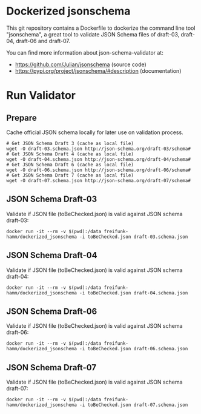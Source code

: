 # Dockerized jsonschema
This git repository contains a Dockerfile to dockerize the command line tool "jsonschema", a great tool to validate JSON Schema files of draft-03, draft-04, draft-06 and draft-07.

You can find more information about json-schema-validator at:

-    https://github.com/Julian/jsonschema (source code)
-    https://pypi.org/project/jsonschema/#description (documentation)

# Run Validator
## Prepare
Cache official JSON schema locally for later use on validation process.
```
# Get JSON Schema Draft 3 (cache as local file)
wget -O draft-03.schema.json http://json-schema.org/draft-03/schema#
# Get JSON Schema Draft 4 (cache as local file)
wget -O draft-04.schema.json http://json-schema.org/draft-04/schema#
# Get JSON Schema Draft 6 (cache as local file)
wget -O draft-06.schema.json http://json-schema.org/draft-06/schema#
# Get JSON Schema Draft 7 (cache as local file)
wget -O draft-07.schema.json http://json-schema.org/draft-07/schema#
```

## JSON Schema Draft-03
Validate if JSON file (toBeChecked.json) is valid against JSON schema draft-03:
```
docker run -it --rm -v $(pwd):/data freifunk-hamm/dockerized_jsonschema -i toBeChecked.json draft-03.schema.json
```

## JSON Schema Draft-04
Validate if JSON file (toBeChecked.json) is valid against JSON schema draft-04: 
```
docker run -it --rm -v $(pwd):/data freifunk-hamm/dockerized_jsonschema -i toBeChecked.json draft-04.schema.json
```

## JSON Schema Draft-06
Validate if JSON file (toBeChecked.json) is valid against JSON schema draft-06:
```
docker run -it --rm -v $(pwd):/data freifunk-hamm/dockerized_jsonschema -i toBeChecked.json draft-06.schema.json
```

## JSON Schema Draft-07
Validate if JSON file (toBeChecked.json) is valid against JSON schema draft-07:
```
docker run -it --rm -v $(pwd):/data freifunk-hamm/dockerized_jsonschema -i toBeChecked.json draft-07.schema.json
```
